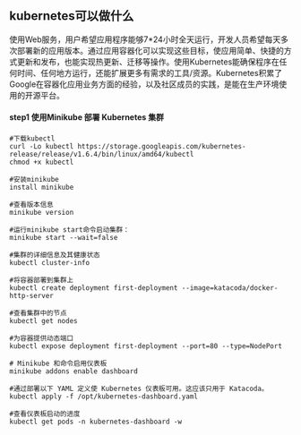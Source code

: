 ## kubernetes可以做什么
使用Web服务，用户希望应用程序能够7*24小时全天运行，开发人员希望每天多次部署新的应用版本。通过应用容器化可以实现这些目标，使应用简单、快捷的方式更新和发布，也能实现热更新、迁移等操作。使用Kubernetes能确保程序在任何时间、任何地方运行，还能扩展更多有需求的工具/资源。Kubernetes积累了Google在容器化应用业务方面的经验，以及社区成员的实践，是能在生产环境使用的开源平台。
#### step1 使用Minikube 部署 Kubernetes 集群
```shell
#下载kubectl
curl -Lo kubectl https://storage.googleapis.com/kubernetes-release/release/v1.6.4/bin/linux/amd64/kubectl
chmod +x kubectl

#安装minikube
install minikube

#查看版本信息
minikube version

#运行minikube start命令启动集群：
minikube start --wait=false

#集群的详细信息及其健康状态
kubectl cluster-info

#将容器部署到集群上
kubectl create deployment first-deployment --image=katacoda/docker-http-server

#查看集群中的节点
kubectl get nodes

#为容器提供动态端口
kubectl expose deployment first-deployment --port=80 --type=NodePort

# Minikube 和命令启用仪表板
minikube addons enable dashboard

#通过部署以下 YAML 定义使 Kubernetes 仪表板可用。这应该只用于 Katacoda。
kubectl apply -f /opt/kubernetes-dashboard.yaml

#查看仪表板启动的进度
kubectl get pods -n kubernetes-dashboard -w

```



